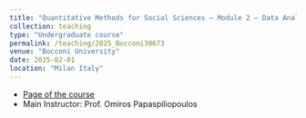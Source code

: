 ```yaml
---
title: "Quantitative Methods for Social Sciences – Module 2 – Data Analytics (30673)"
collection: teaching
type: "Undergraduate course"
permalink: /teaching/2025_Bocconi30673
venue: "Bocconi University"
date: 2025-02-01
location: "Milan Italy"
---
```


- [Page of the course](https://didattica.unibocconi.it/ts/tsn_anteprima.php?cod_ins=30673&anno=2025)
- Main Instructor: Prof. Omiros Papaspiliopoulos
